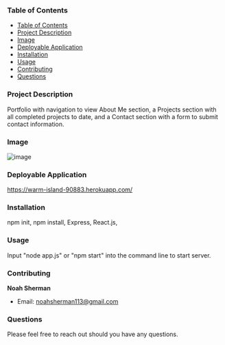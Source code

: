 ### Table of Contents

- [Table of Contents](#table-of-contents)
- [Project Description](#project-description)
- [Image](#image)
- [Deployable Application](#deployable-application)
- [Installation](#installation)
- [Usage](#usage)
- [Contributing](#contributing)
- [Questions](#questions)

### Project Description

Portfolio with navigation to view About Me section, a Projects section with all completed projects to date, and a Contact section with a form to submit contact information.

### Image

![image](https://user-images.githubusercontent.com/74440415/129656525-32c765bf-285f-4fbd-a2a8-64541d47c4b5.png)

### Deployable Application

https://warm-island-90883.herokuapp.com/

### Installation

npm init, npm install, Express, React.js,

### Usage

Input "node app.js" or "npm start" into the command line to start server.

### Contributing

**Noah Sherman**

- Email: noahsherman113@gmail.com

### Questions

Please feel free to reach out should you have any questions.
